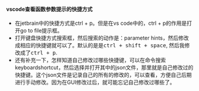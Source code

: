 #### vscode查看函数参数提示的快捷方式

*   在jetbrain中的快捷方式是ctrl + p。但是在vs code中的，ctrl + p的作用是打开go to file提示框。
*   打开键盘快捷方式搜索框，然后搜索的动作是：parameter hints，然后修改成相应的快捷键就可以了。默认的是是<kbd>ctrl + shift + space</kbd>, 然后我修改成了<kbd>ctrl + p</kbd>.
*   还有补充一下，怎样知道自己修改过哪些快捷键，可以在命令搜索keyboardshortcut，然后选择并打开其中的json文件，那里就是自己修改过的快捷键。这个json文件是记录自己的所有的修改的，可以查看，方便自己后期进行手动修改。因为在GUI修改过后，就可能忘记自己修改过哪些了。